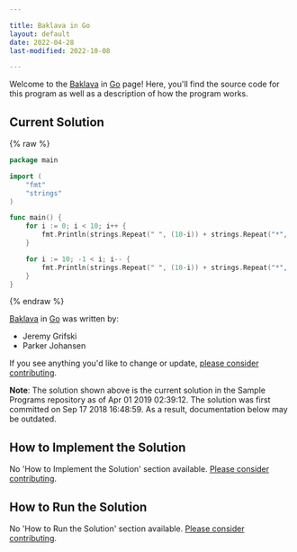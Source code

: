```yaml
---

title: Baklava in Go
layout: default
date: 2022-04-28
last-modified: 2022-10-08

---
```


Welcome to the [Baklava](https://sampleprograms.io/projects/baklava) in [Go](https://sampleprograms.io/languages/go) page! Here, you'll find the source code for this program as well as a description of how the program works.

## Current Solution

{% raw %}

```go
package main

import (
	"fmt"
	"strings"
)

func main() {
	for i := 0; i < 10; i++ {
		fmt.Println(strings.Repeat(" ", (10-i)) + strings.Repeat("*", (i*2+1)))
	}

	for i := 10; -1 < i; i-- {
		fmt.Println(strings.Repeat(" ", (10-i)) + strings.Repeat("*", (i*2+1)))
	}
}
```

{% endraw %}

[Baklava](https://sampleprograms.io/projects/baklava) in [Go](https://sampleprograms.io/languages/go) was written by:

- Jeremy Grifski
- Parker Johansen

If you see anything you'd like to change or update, [please consider contributing](https://github.com/TheRenegadeCoder/sample-programs).

**Note**: The solution shown above is the current solution in the Sample Programs repository as of Apr 01 2019 02:39:12. The solution was first committed on Sep 17 2018 16:48:59. As a result, documentation below may be outdated.

## How to Implement the Solution

No 'How to Implement the Solution' section available. [Please consider contributing](https://github.com/TheRenegadeCoder/sample-programs-website).

## How to Run the Solution

No 'How to Run the Solution' section available. [Please consider contributing](https://github.com/TheRenegadeCoder/sample-programs-website).